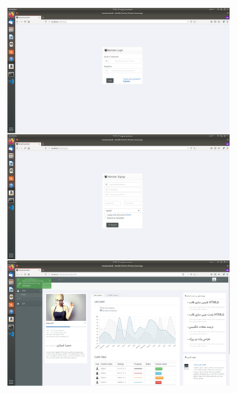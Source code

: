 ![alt text](https://github.com/bahmanshadmehr/Projects-Screenshots/blob/master/angular_dashboard-1.png)
![alt text](https://github.com/bahmanshadmehr/Projects-Screenshots/blob/master/angular_dashboard-2.png)
![alt text](https://github.com/bahmanshadmehr/Projects-Screenshots/blob/master/angular_dashboard-3.png)
